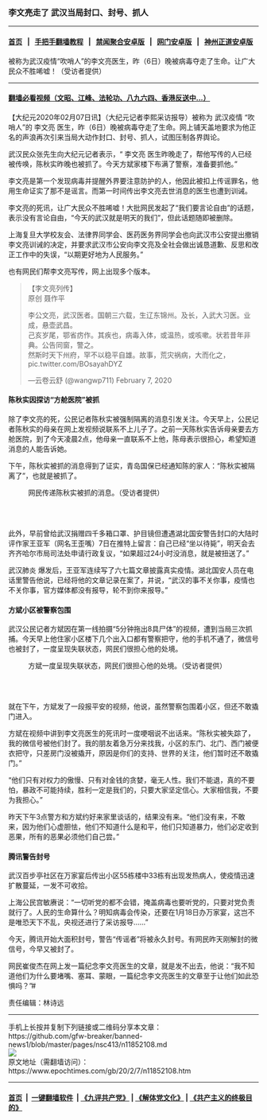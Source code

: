 ### 李文亮走了 武汉当局封口、封号、抓人
------------------------

#### [首页](https://github.com/gfw-breaker/banned-news1/blob/master/README.md) &nbsp;&nbsp;|&nbsp;&nbsp; [手把手翻墙教程](https://github.com/gfw-breaker/guides/wiki) &nbsp;&nbsp;|&nbsp;&nbsp; [禁闻聚合安卓版](https://github.com/gfw-breaker/bn-android) &nbsp;&nbsp;|&nbsp;&nbsp; [网门安卓版](https://github.com/oGate2/oGate) &nbsp;&nbsp;|&nbsp;&nbsp; [神州正道安卓版](https://github.com/SzzdOgate/update) 



<div><img alt="" class="aligncenter wp-post-image" src="https://i.epochtimes.com/assets/uploads/2020/02/S__1204226-600x400.jpg"/>
<div class="red16 caption">
 被称为武汉疫情“吹哨人”的李文亮医生，昨（6日）晚被病毒夺走了生命。让广大民众不胜唏嘘！（受访者提供）
</div>
</div><hr/>

#### [翻墙必看视频（文昭、江峰、法轮功、八九六四、香港反送中...）](https://github.com/gfw-breaker/banned-news1/blob/master/pages/link3.md)

<div><p>
 【大纪元2020年02月07日讯】（大纪元记者李熙采访报导）被称为
 <ok href="https://www.epochtimes.com/gb/tag/%E6%AD%A6%E6%B1%89%E7%96%AB%E6%83%85.html">
  武汉疫情
 </ok>
 “吹哨人”的
 <ok href="https://www.epochtimes.com/gb/tag/%E6%9D%8E%E6%96%87%E4%BA%AE.html">
  李文亮
 </ok>
 医生，昨（6日）晚被病毒夺走了生命。网上铺天盖地要求为他正名的声浪再次引来当局大动作封口、封号、抓人，试图压制各界舆论。
</p>
<p>
 武汉民众张先生向大纪元记者表示，“
 <ok href="https://www.epochtimes.com/gb/tag/%E6%9D%8E%E6%96%87%E4%BA%AE.html">
  李文亮
 </ok>
 医生昨晚走了，帮他写传的人已经被传唤，陈秋实昨晚也被抓了。今天方斌家楼下布满了警察，准备要抓他。”
</p>
<p>
 李文亮是第一个发现病毒并提醒外界要注意防护的人，他因此被扣上传谣罪名，他用生命证实了那不是谣言。而第一时间传出李文亮去世消息的医生也遭到训诫。
</p>
<p>
 李文亮的死讯，让广大民众不胜唏嘘！大批网民发起了“我们要言论自由”的话题，表示没有言论自由，“今天的武汉就是明天的我们”，但此话题随即被删除。
</p>
<p>
 上海复旦大学校友会、法律界同学会、医药医务界同学会也向武汉市公安提出撤销李文亮训诫的决定，并要求武汉市公安向李文亮及全社会做出诚恳道歉、反思和改正工作中的失误，“以期更好地为人民服务。”
</p>
<p>
 也有网民们帮李文亮写传，网上出现多个版本。
</p>
<blockquote class="twitter-tweet">
 <p dir="ltr" lang="zh">
  【李文亮列传】
  <br/>
  原创 聂作平
 </p>
 <p>
  李公文亮，武汉医者。国朝三六载，生辽东锦州。及长，入武大习医。业成，悬壶武昌。
  <br/>
  己亥岁尾，鄂省疠作。其疾也，病毒入体，或温热，或咳嗽。状若昔年非典。公告同窗，警之。
  <br/>
  然斯时天下州府，罕不以稳平自雄。故事，荒灾祸病，大而化之，
  <ok href="https://t.co/BOsayahDYZ">
   pic.twitter.com/BOsayahDYZ
  </ok>
 </p>
 <p>
  —云卷云舒 (@wangwp711)
  <ok href="https://twitter.com/wangwp711/status/1225766739285118976?ref_src=twsrc%5Etfw">
   February 7, 2020
  </ok>
 </p>
</blockquote>
<p>
</p>
<h4>
 陈秋实因探访“方舱医院”被抓
</h4>
<p>
 除了李文亮的死，公民记者陈秋实被强制隔离的消息引发关注。今天早上，公民记者陈秋实的母亲在网上发视频说联系不上儿子了。之前一天陈秋实告诉母亲要去方舱医院，到了今天凌晨2点，他母亲一直联系不上他，陈母表示很担心，希望知道消息的人能告诉她。
</p>
<p>
 下午，陈秋实被抓的消息得到了证实，青岛国保已经通知陈的家人：“陈秋实被隔离了”，也就是被抓了。
</p>
<figure class="wp-caption aligncenter" id="attachment_11852130" style="width: 269px">
 <ok href="http://i.epochtimes.com/assets/uploads/2020/02/S__1196079.jpg">
  <img alt="" class="wp-image-11852130" src="http://i.epochtimes.com/assets/uploads/2020/02/S__1196079-450x397.jpg"/>
 </ok>
 <br/><figcaption class="wp-caption-text">
  网民传递陈秋实被抓的消息。（受访者提供）
 </figcaption><br/>
</figure><br/>
<p>
 此外，早前曾给武汉捐赠四千多箱口罩、护目镜但遭遇湖北国安警告封口的大陆时评作家王亚军（网名王歪嘴）7日在推特上留言：自己已经“坐以待毙”，明天会去齐齐哈尔市局司法处申请行政复议，“如果超过24小时没消息，就是被扭送了。”
</p>
<p>
 <ok href="https://www.epochtimes.com/gb/tag/%E6%AD%A6%E6%B1%89%E8%82%BA%E7%82%8E.html">
  武汉肺炎
 </ok>
 爆发后，王亚军连续写了六七篇文章披露真实疫情。湖北国安人员在电话里警告他说，已经将他的文章记录在案了，并说，“武汉的事不关你事，疫情也不关你事，官方媒体都没有报导，轮不到你来报导。”
</p>
<h4>
 方斌小区被警察包围
</h4>
<p>
 武汉公民记者方斌因在第一线拍摄“5分钟拖出8具尸体”的视频，遭到当局三次抓捕。今天早上他住家小区楼下几个出入口都有警察把守，他的手机不通了，微信号也被封了，一度呈现失联状态，网民们很担心他的处境。
</p>
<figure class="wp-caption aligncenter" id="attachment_11852134" style="width: 397px">
 <ok href="http://i.epochtimes.com/assets/uploads/2020/02/S__1196063.jpg">
  <img alt="" class="wp-image-11852134" src="http://i.epochtimes.com/assets/uploads/2020/02/S__1196063-450x407.jpg"/>
 </ok>
 <br/><figcaption class="wp-caption-text">
  方斌一度呈现失联状态，网民们很担心他的处境。（受访者提供）
 </figcaption><br/>
</figure><br/>
<p>
 就在下午，方斌发了一段报平安的视频，他说，虽然警察包围着小区，但还不敢撬门进入。
</p>
<p>
 方斌在视频中讲到李文亮医生的死讯时一度哽咽说不出话来。“陈秋实被失踪了，我的微信号被他们封了。我的朋友着急万分来找我，小区的东门、北门、西门被便衣把守，只差房门没被撬开，原因是你们的支持、世界的关注，他们暂时还不敢撬门。”
</p>
<p>
 “他们只有对权力的傲慢、只有对金钱的贪婪，毫无人性。我们不能退，真的不要怕，暴政不可能持续，胜利一定是我们的，只要大家坚定信心。大家相信我，不要为我担心。”
</p>
<p>
 昨天下午3点警方和方斌约好来家里谈话的，结果没有来。“他们没有来，不敢来，因为他们心虚胆怯，他们不知道什么是和平，他们只知道暴力，他们必定收到恶果，所有的恶果必须他们自己尝。”
</p>
<h4>
 腾讯警告封号
</h4>
<p>
 武汉百步亭社区在万家宴后传出小区55栋楼中33栋有出现发热病人，使疫情迅速扩散蔓延，一发不可收拾。
</p>
<p>
 上海公民宫敏赓说：“一切听党的都不会错，掩盖病毒也要听党的，只要对党负责就行了。人民的生命算什么？明知病毒会传染，还要在1月18日办万家宴，这岂不是唯恐天下不乱，央视还进行了采访报导……”
</p>
<p>
 今天，腾讯开始大面积封号，警告“传谣者”将被永久封号。有网民昨天刚解封的微信号，今早又被封了。
</p>
<p>
 网民崔俊杰在网上发一篇纪念李文亮医生的文章，就是发不出去，他说：“我不知道他们为什么要堵嘴、塞耳、蒙眼，一篇纪念李文亮医生的文章至于让他们如此恐惧吗？”#
</p>
<p>
 责任编辑：林诗远
</p>
</div>
<hr/>
手机上长按并复制下列链接或二维码分享本文章：<br/>
https://github.com/gfw-breaker/banned-news1/blob/master/pages/nsc413/n11852108.md <br/>
<a href='https://github.com/gfw-breaker/banned-news1/blob/master/pages/nsc413/n11852108.md'><img src='https://github.com/gfw-breaker/banned-news1/blob/master/pages/nsc413/n11852108.md.png'/></a> <br/>
原文地址（需翻墙访问）：https://www.epochtimes.com/gb/20/2/7/n11852108.htm


------------------------
#### [首页](https://github.com/gfw-breaker/banned-news1/blob/master/README.md) &nbsp;|&nbsp; [一键翻墙软件](https://github.com/gfw-breaker/nogfw/blob/master/README.md) &nbsp;| [《九评共产党》](https://github.com/gfw-breaker/9ping.md/blob/master/README.md#九评之一评共产党是什么) | [《解体党文化》](https://github.com/gfw-breaker/jtdwh.md/blob/master/README.md) | [《共产主义的终极目的》](https://github.com/gfw-breaker/gczydzjmd.md/blob/master/README.md)


<img src='http://gfw-breaker.win/banned-news/pages/nsc413/n11852108.md' width='0px' height='0px'/>